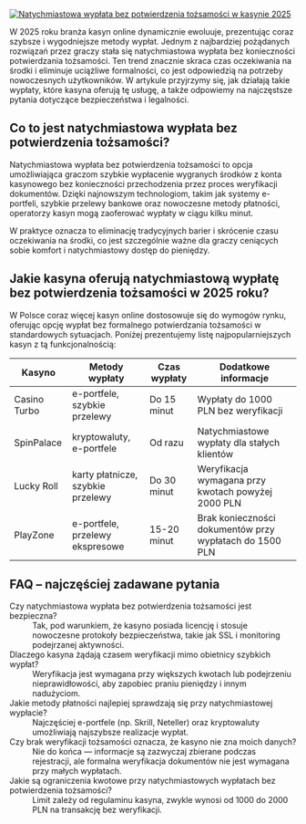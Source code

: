 [![Natychmiastowa wypłata bez potwierdzenia tożsamości w kasynie 2025](https://123-caf.pages.dev/gitsignup.png)](https://vrmoo.ru/Bt82HjjY)

<section>   <p>W 2025 roku branża kasyn online dynamicznie ewoluuje, prezentując coraz szybsze i wygodniejsze metody wypłat. Jednym z najbardziej pożądanych rozwiązań przez graczy stała się natychmiastowa wypłata bez konieczności potwierdzania tożsamości. Ten trend znacznie skraca czas oczekiwania na środki i eliminuje uciążliwe formalności, co jest odpowiedzią na potrzeby nowoczesnych użytkowników. W artykule przyjrzymy się, jak działają takie wypłaty, które kasyna oferują tę usługę, a także odpowiemy na najczęstsze pytania dotyczące bezpieczeństwa i legalności.</p>    <h2>Co to jest natychmiastowa wypłata bez potwierdzenia tożsamości?</h2>   <p>Natychmiastowa wypłata bez potwierdzenia tożsamości to opcja umożliwiająca graczom szybkie wypłacenie wygranych środków z konta kasynowego bez konieczności przechodzenia przez proces weryfikacji dokumentów. Dzięki najnowszym technologiom, takim jak systemy e-portfeli, szybkie przelewy bankowe oraz nowoczesne metody płatności, operatorzy kasyn mogą zaoferować wypłaty w ciągu kilku minut.</p>   <p>W praktyce oznacza to eliminację tradycyjnych barier i skrócenie czasu oczekiwania na środki, co jest szczególnie ważne dla graczy ceniących sobie komfort i natychmiastowy dostęp do pieniędzy.</p>    <h2>Jakie kasyna oferują natychmiastową wypłatę bez potwierdzenia tożsamości w 2025 roku?</h2>   <p>W Polsce coraz więcej kasyn online dostosowuje się do wymogów rynku, oferując opcję wypłat bez formalnego potwierdzania tożsamości w standardowych sytuacjach. Poniżej prezentujemy listę najpopularniejszych kasyn z tą funkcjonalnością:</p>    <table>     <thead>       <tr>         <th>Kasyno</th>         <th>Metody wypłaty</th>         <th>Czas wypłaty</th>         <th>Dodatkowe informacje</th>       </tr>     </thead>     <tbody>       <tr>         <td>Casino Turbo</td>         <td>e-portfele, szybkie przelewy</td>         <td>Do 15 minut</td>         <td>Wypłaty do 1000 PLN bez weryfikacji</td>       </tr>       <tr>         <td>SpinPalace</td>         <td>kryptowaluty, e-portfele</td>         <td>Od razu</td>         <td>Natychmiastowe wypłaty dla stałych klientów</td>       </tr>       <tr>         <td>Lucky Roll</td>         <td>karty płatnicze, szybkie przelewy</td>         <td>Do 30 minut</td>         <td>Weryfikacja wymagana przy kwotach powyżej 2000 PLN</td>       </tr>       <tr>         <td>PlayZone</td>         <td>e-portfele, przelewy ekspresowe</td>         <td>15-20 minut</td>         <td>Brak konieczności dokumentów przy wypłatach do 1500 PLN</td>       </tr>     </tbody>   </table>    <h2>FAQ – najczęściej zadawane pytania</h2>   <dl>     <dt>Czy natychmiastowa wypłata bez potwierdzenia tożsamości jest bezpieczna?</dt>     <dd>Tak, pod warunkiem, że kasyno posiada licencję i stosuje nowoczesne protokoły bezpieczeństwa, takie jak SSL i monitoring podejrzanej aktywności.</dd>      <dt>Dlaczego kasyna żądają czasem weryfikacji mimo obietnicy szybkich wypłat?</dt>     <dd>Weryfikacja jest wymagana przy większych kwotach lub podejrzeniu nieprawidłowości, aby zapobiec praniu pieniędzy i innym nadużyciom.</dd>      <dt>Jakie metody płatności najlepiej sprawdzają się przy natychmiastowej wypłacie?</dt>     <dd>Najczęściej e-portfele (np. Skrill, Neteller) oraz kryptowaluty umożliwiają najszybsze realizacje wypłat.</dd>      <dt>Czy brak weryfikacji tożsamości oznacza, że kasyno nie zna moich danych?</dt>     <dd>Nie do końca — informacje są zazwyczaj zbierane podczas rejestracji, ale formalna weryfikacja dokumentów nie jest wymagana przy małych wypłatach.</dd>      <dt>Jakie są ograniczenia kwotowe przy natychmiastowych wypłatach bez potwierdzenia tożsamości?</dt>     <dd>Limit zależy od regulaminu kasyna, zwykle wynosi od 1000 do 2000 PLN na transakcję bez weryfikacji.</dd>   </dl> </section>